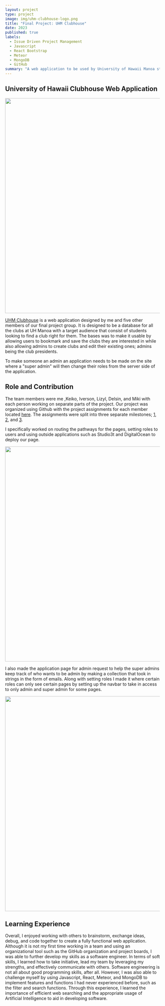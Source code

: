 ```yaml
---
layout: project
type: project
image: img/uhm-clubhouse-logo.png
title: "Final Project: UHM Clubhouse"
date: 2023
published: true
labels:
  - Issue Driven Project Management
  - Javascript
  - React Bootstrap
  - Meteor
  - MongoDB
  - GitHub
summary: "A web application to be used by University of Hawaii Manoa students to ."
---
```


## University of Hawaii Clubhouse Web Application

<p align="center">
  <img width="700px" src="">
</p>

[UHM Clubhouse](https://uhm-clubhouse.xyz/) is a web application designed by me and five other members of our final project group. It is designed to be a database for all the clubs at UH Manoa with a target audience that consist of students looking to find a club right for them. The bases was to make it usable by allowing users to bookmark and save the clubs they are interested in while also allowing admins to create clubs and edit their existing ones; admins being the club presidents.

To make someone an admin an application needs to be made on the site where a "super admin" will then change their roles from the server side of the application.

## Role and Contribution
The team members were me ,Keiko, Iverson, Lizyl, Delsin, and Miki with each person working on separate parts of the project. Our project was organized using Github with the project assignments for each member located [here](https://github.com/orgs/uhm-clubhouse/projects). The assignments were split into three separate milestones; [1](https://github.com/orgs/uhm-clubhouse/projects/2), [2](https://github.com/orgs/uhm-clubhouse/projects/5), and [3](https://github.com/orgs/uhm-clubhouse/projects/6).

I specifically worked on routing the pathways for the pages, setting roles to users and using outside applications such as Studio3t and DigitalOcean to deploy our page.

<p align="center">
  <img width="700px" src="">
</p>

I also made the application page for admin request to help the super admins keep track of who wants to be admin by making a collection that took in strings in the form of emails. Along with setting roles I made it where certain roles can only see certain pages by setting up the navbar to take in access to only admin and super admin for some pages.

<p align="center">
  <img width="700px" src="">
</p>
 

## Learning Experience
Overall, I enjoyed working with others to brainstorm, exchange ideas, debug, and code together to create a fully functional web application. Although it is not my first time working in a team and using an organizational tool such as the GitHub organization and project boards, I was able to further develop my skills as a software engineer. In terms of soft skills, I learned how to take initiative, lead my team by leveraging my strengths, and effectively communicate with others. Software engineering is not all about good programming skills, after all. However, I was also able to challenge myself by using Javascript, React, Meteor, and MongoDB to implement features and functions I had never experienced before, such as the filter and search functions. Through this experience, I learned the importance of efficient web searching and the appropriate usage of Artificial Intelligence to aid in developing software.
